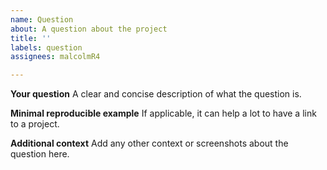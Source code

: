 ```yaml
---
name: Question
about: A question about the project
title: ''
labels: question
assignees: malcolmR4

---
```


**Your question**
A clear and concise description of what the question is.

**Minimal reproducible example**
If applicable, it can help a lot to have a link to a project.

**Additional context**
Add any other context or screenshots about the question here.
